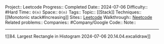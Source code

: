 Project:: Leetcode
Progress:: Completed
Date:: 2024-07-06
Difficulty:: #Hard 
Time:: `O(n)`
Space:: `O(n)`
Tags:: 
Topic:: [[Stack]]
Techniques:: [[Monotonic stack#Increasing]]
Sites:: [Leetcode](https://leetcode.com/problems/largest-rectangle-in-histogram/description/)
Walkthrough:: [Neetcode](https://www.youtube.com/watch?v=zx5Sw9130L0)
Related problems:: 
Companies:: #Company/Google
Code:: 
Note:: 

---

![[84. Largest Rectangle in Histogram 2024-07-06 20.14.04.excalidraw]]